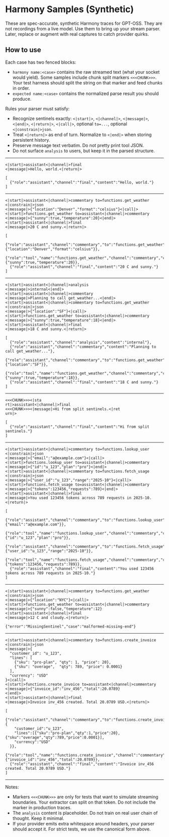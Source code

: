 # Harmony Samples (Synthetic)

These are spec-accurate, synthetic Harmony traces for GPT-OSS. They are not recordings from a live model. Use them to bring up your stream parser. Later, replace or augment with real captures to catch provider quirks.

## How to use

Each case has two fenced blocks:

* `harmony name:<case>` contains the raw streamed text (what your socket would yield). Some samples include chunk split markers `<<<CHUNK>>>`. Your test harness should split the string on that marker and feed chunks in order.
* `expected name:<case>` contains the normalized parse result you should produce.

Rules your parser must satisfy:

* Recognize sentinels exactly: `<|start|>`, `<|channel|>`, `<|message|>`, `<|end|>`, `<|return|>`, `<|call|>`, optional `to=...`, optional `<|constrain|>json`.
* Treat `<|return|>` as end of turn. Normalize to `<|end|>` when storing persistent history.
* Preserve message text verbatim. Do not pretty print tool JSON.
* Do not surface `analysis` to users, but keep it in the parsed structure.

---

```harmony name:simple-final
<|start|>assistant<|channel|>final
<|message|>Hello, world.<|return|>
```

```expected name:simple-final
[
  {"role":"assistant","channel":"final","content":"Hello, world."}
]
```

---

```harmony name:tool-call-roundtrip
<|start|>assistant<|channel|>commentary to=functions.get_weather <|constrain|>json
<|message|>{"location":"Denver","format":"celsius"}<|call|>
<|start|>functions.get_weather to=assistant<|channel|>commentary
<|message|>{"sunny":true,"temperature":20}<|end|>
<|start|>assistant<|channel|>final
<|message|>20 C and sunny.<|return|>
```

```expected name:tool-call-roundtrip
[
  {"role":"assistant","channel":"commentary","to":"functions.get_weather","constraint":"json","args":{"location":"Denver","format":"celsius"}},
  {"role":"tool","name":"functions.get_weather","channel":"commentary","content":{"sunny":true,"temperature":20}},
  {"role":"assistant","channel":"final","content":"20 C and sunny."}
]
```

---

```harmony name:multi-channel-one-turn
<|start|>assistant<|channel|>analysis
<|message|>internal<|end|>
<|start|>assistant<|channel|>commentary
<|message|>Planning to call get_weather...<|end|>
<|start|>assistant<|channel|>commentary to=functions.get_weather <|constrain|>json
<|message|>{"location":"SF"}<|call|>
<|start|>functions.get_weather to=assistant<|channel|>commentary
<|message|>{"sunny":true,"temperature":18}<|end|>
<|start|>assistant<|channel|>final
<|message|>18 C and sunny.<|return|>
```

```expected name:multi-channel-one-turn
[
  {"role":"assistant","channel":"analysis","content":"internal"},
  {"role":"assistant","channel":"commentary","content":"Planning to call get_weather..."},
  {"role":"assistant","channel":"commentary","to":"functions.get_weather","constraint":"json","args":{"location":"SF"}},
  {"role":"tool","name":"functions.get_weather","channel":"commentary","content":{"sunny":true,"temperature":18}},
  {"role":"assistant","channel":"final","content":"18 C and sunny."}
]
```

---

```harmony name:chunk-split-sentinels
<<<CHUNK>>><|sta
rt|>assistant<|channel|>final
<<<CHUNK>>><|message|>Hi from split sentinels.<|ret
urn|>
```

```expected name:chunk-split-sentinels
[
  {"role":"assistant","channel":"final","content":"Hi from split sentinels."}
]
```

---

```harmony name:two-tool-calls
<|start|>assistant<|channel|>commentary to=functions.lookup_user <|constrain|>json
<|message|>{"email":"a@example.com"}<|call|>
<|start|>functions.lookup_user to=assistant<|channel|>commentary
<|message|>{"id":"u_123","plan":"pro"}<|end|>
<|start|>assistant<|channel|>commentary to=functions.fetch_usage <|constrain|>json
<|message|>{"user_id":"u_123","range":"2025-10"}<|call|>
<|start|>functions.fetch_usage to=assistant<|channel|>commentary
<|message|>{"tokens":123456,"requests":789}<|end|>
<|start|>assistant<|channel|>final
<|message|>You used 123456 tokens across 789 requests in 2025-10.<|return|>
```

```expected name:two-tool-calls
[
  {"role":"assistant","channel":"commentary","to":"functions.lookup_user","constraint":"json","args":{"email":"a@example.com"}},
  {"role":"tool","name":"functions.lookup_user","channel":"commentary","content":{"id":"u_123","plan":"pro"}},
  {"role":"assistant","channel":"commentary","to":"functions.fetch_usage","constraint":"json","args":{"user_id":"u_123","range":"2025-10"}},
  {"role":"tool","name":"functions.fetch_usage","channel":"commentary","content":{"tokens":123456,"requests":789}},
  {"role":"assistant","channel":"final","content":"You used 123456 tokens across 789 requests in 2025-10."}
]
```

---

```harmony name:malformed-missing-end
<|start|>assistant<|channel|>commentary to=functions.get_weather <|constrain|>json
<|message|>{"location":"NYC"}<|call|>
<|start|>functions.get_weather to=assistant<|channel|>commentary
<|message|>{"sunny":false,"temperature":12}
<|start|>assistant<|channel|>final
<|message|>12 C and cloudy.<|return|>
```

```expected name:malformed-missing-end
{"error":"MissingSentinel","case":"malformed-missing-end"}
```

---

```harmony name:tool-args-pretty-json
<|start|>assistant<|channel|>commentary to=functions.create_invoice <|constrain|>json
<|message|>{
  "customer_id": "u_123",
  "lines": [
    {"sku": "pro-plan", "qty": 1, "price": 20},
    {"sku": "overage",  "qty": 789, "price": 0.0001}
  ],
  "currency": "USD"
}<|call|>
<|start|>functions.create_invoice to=assistant<|channel|>commentary
<|message|>{"invoice_id":"inv_456","total":20.0789}
<|end|>
<|start|>assistant<|channel|>final
<|message|>Invoice inv_456 created. Total 20.0789 USD.<|return|>
```

```expected name:tool-args-pretty-json
[
  {"role":"assistant","channel":"commentary","to":"functions.create_invoice","constraint":"json","args":{
    "customer_id":"u_123",
    "lines":[{"sku":"pro-plan","qty":1,"price":20},{"sku":"overage","qty":789,"price":0.0001}],
    "currency":"USD"
  }},
  {"role":"tool","name":"functions.create_invoice","channel":"commentary","content":{"invoice_id":"inv_456","total":20.0789}},
  {"role":"assistant","channel":"final","content":"Invoice inv_456 created. Total 20.0789 USD."}
]
```

---

Notes:

* Markers `<<<CHUNK>>>` are only for tests that want to simulate streaming boundaries. Your extractor can split on that token. Do not include the marker in production traces.
* The `analysis` content is placeholder. Do not train on real user chain of thought. Keep it minimal.
* If your provider emits extra whitespace around headers, your parser should accept it. For strict tests, we use the canonical form above.
